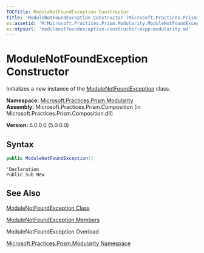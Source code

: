 ```yaml
---
TOCTitle: ModuleNotFoundException Constructor
Title: 'ModuleNotFoundException Constructor (Microsoft.Practices.Prism.Modularity)'
ms:assetid: 'M:Microsoft.Practices.Prism.Modularity.ModuleNotFoundException.\#ctor'
ms:mtpsurl: 'modulenotfoundexception-constructor-mspp-modularity.md'
---
```


# ModuleNotFoundException Constructor

Initializes a new instance of the [ModuleNotFoundException](/patterns-practices/reference/modulenotfoundexception-class-mspp-modularity) class.

**Namespace:** [Microsoft.Practices.Prism.Modularity](/patterns-practices/reference/mspp-modularity-namespace)  
**Assembly:** Microsoft.Practices.Prism.Composition (in Microsoft.Practices.Prism.Composition.dll)

**Version:** 5.0.0.0 (5.0.0.0)

## Syntax

```C#
public ModuleNotFoundException()
```

```VB
'Declaration
Public Sub New
```

## See Also

[ModuleNotFoundException Class](/patterns-practices/reference/modulenotfoundexception-class-mspp-modularity)

[ModuleNotFoundException Members](/patterns-practices/reference/modulenotfoundexception-members-mspp-modularity)

ModuleNotFoundException Overload

[Microsoft.Practices.Prism.Modularity Namespace](/patterns-practices/reference/mspp-modularity-namespace)
